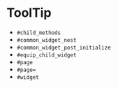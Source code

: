 ToolTip
===
- `#child_methods`
- `#common_widget_nest`
- `#common_widget_post_initialize`
- `#equip_child_widget`
- `#page`
- `#page=`
- `#widget`

